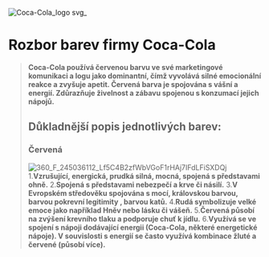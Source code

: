 ![Coca-Cola_logo svg_](https://github.com/user-attachments/assets/ed59dc2b-045a-410e-9e57-6534b4940c04)
# Rozbor barev firmy Coca-Cola
>**Coca-Cola používá červenou barvu ve své marketingové komunikaci a logu jako dominantní,
čímž vyvolává silné emocionální reakce a zvyšuje apetit. Červená barva je spojována s vášní a energií.
Zdůrazňuje živelnost a zábavu spojenou s konzumací jejich nápojů.**
>## Důkladnější popis jednotlivých barev:
>### Červená
>![360_F_245036112_Lf5C4B2zfWbVGoF1rHAj7IFdLFiSXDQj](https://github.com/user-attachments/assets/8ad7200b-2ac9-44af-81ef-9495a390053b)
>1.**Vzrušující, energická, prudká silná, mocná, spojená s představami ohně.**
>2.**Spojená s představami nebezpečí a krve či násilí.**
>3.**V Evropském středověku spojována s mocí, královskou barvou, barvou pokrevní legitimity , barvou katů.**
>4.**Rudá symbolizuje velké emoce jako například Hněv nebo lásku či vášeň.**
>5.**Červená působí na zvýšení krevního tlaku a podporuje chuť k jídlu.**
>6.**Využívá se ve spojení s nápoji dodávající energii (Coca-Cola, některé energetické nápoje). V souvislosti s energií se často využívá kombinace žluté a červené (působí více).**

